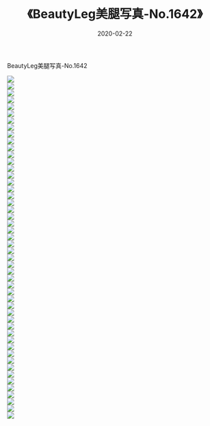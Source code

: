 ﻿---
layout: post
title:  《BeautyLeg美腿写真-No.1642》
date:   2020-02-22
img: http://img.660000.xyz/Sharelink/网络美图/2020/BeautyLeg美腿写真-No.1642/000.jpg
categories: [美女, 清纯, 唯美]
---

BeautyLeg美腿写真-No.1642

  ![](http://img.660000.xyz/Sharelink/网络美图/2020/BeautyLeg美腿写真-No.1642/001.jpg) <br> ![](http://img.660000.xyz/Sharelink/网络美图/2020/BeautyLeg美腿写真-No.1642/002.jpg) <br> ![](http://img.660000.xyz/Sharelink/网络美图/2020/BeautyLeg美腿写真-No.1642/003.jpg) <br> ![](http://img.660000.xyz/Sharelink/网络美图/2020/BeautyLeg美腿写真-No.1642/004.jpg) <br> ![](http://img.660000.xyz/Sharelink/网络美图/2020/BeautyLeg美腿写真-No.1642/005.jpg) <br> ![](http://img.660000.xyz/Sharelink/网络美图/2020/BeautyLeg美腿写真-No.1642/006.jpg) <br> ![](http://img.660000.xyz/Sharelink/网络美图/2020/BeautyLeg美腿写真-No.1642/007.jpg) <br> ![](http://img.660000.xyz/Sharelink/网络美图/2020/BeautyLeg美腿写真-No.1642/008.jpg) <br> ![](http://img.660000.xyz/Sharelink/网络美图/2020/BeautyLeg美腿写真-No.1642/009.jpg) <br> ![](http://img.660000.xyz/Sharelink/网络美图/2020/BeautyLeg美腿写真-No.1642/010.jpg) <br> ![](http://img.660000.xyz/Sharelink/网络美图/2020/BeautyLeg美腿写真-No.1642/011.jpg) <br> ![](http://img.660000.xyz/Sharelink/网络美图/2020/BeautyLeg美腿写真-No.1642/012.jpg) <br> ![](http://img.660000.xyz/Sharelink/网络美图/2020/BeautyLeg美腿写真-No.1642/013.jpg) <br> ![](http://img.660000.xyz/Sharelink/网络美图/2020/BeautyLeg美腿写真-No.1642/014.jpg) <br> ![](http://img.660000.xyz/Sharelink/网络美图/2020/BeautyLeg美腿写真-No.1642/015.jpg) <br> ![](http://img.660000.xyz/Sharelink/网络美图/2020/BeautyLeg美腿写真-No.1642/016.jpg) <br> ![](http://img.660000.xyz/Sharelink/网络美图/2020/BeautyLeg美腿写真-No.1642/017.jpg) <br> ![](http://img.660000.xyz/Sharelink/网络美图/2020/BeautyLeg美腿写真-No.1642/018.jpg) <br> ![](http://img.660000.xyz/Sharelink/网络美图/2020/BeautyLeg美腿写真-No.1642/019.jpg) <br> ![](http://img.660000.xyz/Sharelink/网络美图/2020/BeautyLeg美腿写真-No.1642/020.jpg) <br> ![](http://img.660000.xyz/Sharelink/网络美图/2020/BeautyLeg美腿写真-No.1642/021.jpg) <br> ![](http://img.660000.xyz/Sharelink/网络美图/2020/BeautyLeg美腿写真-No.1642/022.jpg) <br> ![](http://img.660000.xyz/Sharelink/网络美图/2020/BeautyLeg美腿写真-No.1642/023.jpg) <br> ![](http://img.660000.xyz/Sharelink/网络美图/2020/BeautyLeg美腿写真-No.1642/024.jpg) <br> ![](http://img.660000.xyz/Sharelink/网络美图/2020/BeautyLeg美腿写真-No.1642/025.jpg) <br> ![](http://img.660000.xyz/Sharelink/网络美图/2020/BeautyLeg美腿写真-No.1642/026.jpg) <br> ![](http://img.660000.xyz/Sharelink/网络美图/2020/BeautyLeg美腿写真-No.1642/027.jpg) <br> ![](http://img.660000.xyz/Sharelink/网络美图/2020/BeautyLeg美腿写真-No.1642/028.jpg) <br> ![](http://img.660000.xyz/Sharelink/网络美图/2020/BeautyLeg美腿写真-No.1642/029.jpg) <br> ![](http://img.660000.xyz/Sharelink/网络美图/2020/BeautyLeg美腿写真-No.1642/030.jpg) <br> ![](http://img.660000.xyz/Sharelink/网络美图/2020/BeautyLeg美腿写真-No.1642/031.jpg) <br> ![](http://img.660000.xyz/Sharelink/网络美图/2020/BeautyLeg美腿写真-No.1642/032.jpg) <br> ![](http://img.660000.xyz/Sharelink/网络美图/2020/BeautyLeg美腿写真-No.1642/033.jpg) <br> ![](http://img.660000.xyz/Sharelink/网络美图/2020/BeautyLeg美腿写真-No.1642/034.jpg) <br> ![](http://img.660000.xyz/Sharelink/网络美图/2020/BeautyLeg美腿写真-No.1642/035.jpg) <br> ![](http://img.660000.xyz/Sharelink/网络美图/2020/BeautyLeg美腿写真-No.1642/036.jpg) <br> ![](http://img.660000.xyz/Sharelink/网络美图/2020/BeautyLeg美腿写真-No.1642/037.jpg) <br> ![](http://img.660000.xyz/Sharelink/网络美图/2020/BeautyLeg美腿写真-No.1642/038.jpg) <br> ![](http://img.660000.xyz/Sharelink/网络美图/2020/BeautyLeg美腿写真-No.1642/039.jpg) <br> ![](http://img.660000.xyz/Sharelink/网络美图/2020/BeautyLeg美腿写真-No.1642/040.jpg) <br> ![](http://img.660000.xyz/Sharelink/网络美图/2020/BeautyLeg美腿写真-No.1642/041.jpg) <br> ![](http://img.660000.xyz/Sharelink/网络美图/2020/BeautyLeg美腿写真-No.1642/042.jpg) <br> ![](http://img.660000.xyz/Sharelink/网络美图/2020/BeautyLeg美腿写真-No.1642/043.jpg) <br> ![](http://img.660000.xyz/Sharelink/网络美图/2020/BeautyLeg美腿写真-No.1642/044.jpg) <br> ![](http://img.660000.xyz/Sharelink/网络美图/2020/BeautyLeg美腿写真-No.1642/045.jpg) <br> ![](http://img.660000.xyz/Sharelink/网络美图/2020/BeautyLeg美腿写真-No.1642/046.jpg) <br> ![](http://img.660000.xyz/Sharelink/网络美图/2020/BeautyLeg美腿写真-No.1642/047.jpg) <br> ![](http://img.660000.xyz/Sharelink/网络美图/2020/BeautyLeg美腿写真-No.1642/048.jpg) <br> ![](http://img.660000.xyz/Sharelink/网络美图/2020/BeautyLeg美腿写真-No.1642/049.jpg) <br> ![](http://img.660000.xyz/Sharelink/网络美图/2020/BeautyLeg美腿写真-No.1642/050.jpg) <br>